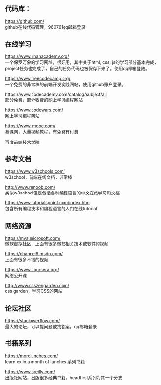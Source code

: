 ## 代码库：
https://github.com/  
github在线代码管理，960761qq邮箱登录

## 在线学习
https://www.khanacademy.org/  
一个保罗万象的学习网址，很好用，其中关于html, css, js的学习部分基本完成，project任务也完成了，自己的任务代码也被保存下来了。使用qq邮箱登陆。

https://www.freecodecamp.org/  
一个免费的非常棒的前端开发实践网站，使用github账户登录。

https://www.codecademy.com/catalog/subject/all  
部分免费，部分收费的网上学习编程网站

https://www.codewars.com/  
网上学习编程网站

https://www.imooc.com/   
慕课网，大量视频教程，有免费有付费

百度前端技术学院

## 参考文档
https://www.w3schools.com/  
w3school，前端在线文档，非常棒

http://www.runoob.com/  
类似w3school但是包括各种编程语言的中文在线学习和文档

https://www.tutorialspoint.com/index.htm  
包含所有编程技术和编程语言的入门在线tutorial

## 网络资源
https://mva.microsoft.com/  
微软虚拟社区，上面有很多微软相关技术或软件的视频

https://channel9.msdn.com/  
上面有很多不错的视频

https://www.coursera.org/  
网络公开课

http://www.csszengarden.com/  
css garden，学习CSS的网站

## 论坛社区
https://stackoverflow.com/  
最大的论坛，可以提问题或找答案，qq邮箱登录

## 书籍系列
https://morelunches.com/  
learn xx in a month of lunches 系列书籍

https://www.oreilly.com/  
出版社网站，出版很多经典书籍，headfirst系列为其一个分支
